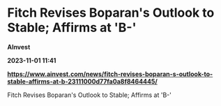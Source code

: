 # Fitch Revises Boparan's Outlook to Stable; Affirms at 'B-'
**AInvest**

**2023-11-01 11:41**

**https://www.ainvest.com/news/fitch-revises-boparan-s-outlook-to-stable-affirms-at-b-23111000d77fa0a8f8464445/**

Fitch Revises Boparan's Outlook to Stable; Affirms at 'B-'